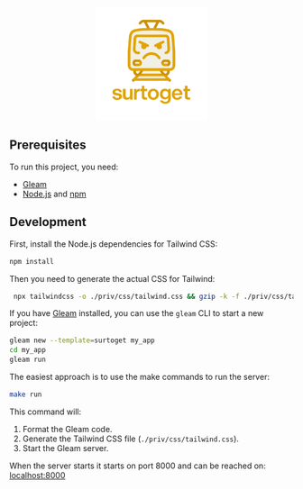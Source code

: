 <p align="center">
  <img src="./priv/static/surtoget_logo.png" alt="surtoget logo" width="200px">
</p>

## Prerequisites

To run this project, you need:

- [Gleam](https://gleam.run/getting-started/installing/)
- [Node.js](https://nodejs.org/en/download/) and [npm](https://www.npmjs.com/get-npm)

## Development

First, install the Node.js dependencies for Tailwind CSS:

```sh
npm install
```

Then you need to generate the actual CSS for Tailwind:

```sh
 npx tailwindcss -o ./priv/css/tailwind.css && gzip -k -f ./priv/css/tailwind.css
```

If you have [Gleam](https://gleam.run/getting-started/installing/) installed, you can use the `gleam` CLI to start a new project:

```sh
gleam new --template=surtoget my_app
cd my_app
gleam run
```

The easiest approach is to use the make commands to run the server:

```sh
make run
```

This command will:

1. Format the Gleam code.
2. Generate the Tailwind CSS file (`./priv/css/tailwind.css`).
3. Start the Gleam server.

When the server starts it starts on port 8000 and can be reached on:
[localhost:8000](http://localhost:8000)

